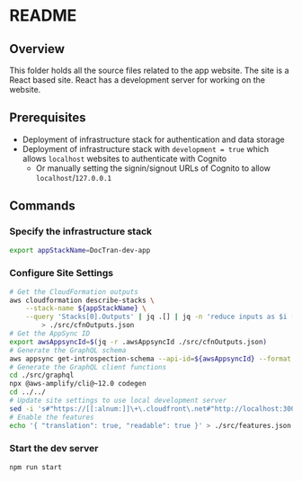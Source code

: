 # README

## Overview

This folder holds all the source files related to the app website. The site is a React based site. React has a development server for working on the website. 

## Prerequisites

- Deployment of infrastructure stack for authentication and data storage
- Deployment of infrastructure stack with `development = true` which allows `localhost` websites to authenticate with Cognito
    - Or manually setting the signin/signout URLs of Cognito to allow `localhost`/`127.0.0.1`

## Commands

### Specify the infrastructure stack
```sh
export appStackName=DocTran-dev-app
```

### Configure Site Settings
```sh
# Get the CloudFormation outputs
aws cloudformation describe-stacks \
    --stack-name ${appStackName} \
    --query 'Stacks[0].Outputs' | jq .[] | jq -n 'reduce inputs as $i (null; . + ($i|{ (.OutputKey) : (.OutputValue) }))' \
        > ./src/cfnOutputs.json
# Get the AppSync ID
export awsAppsyncId=$(jq -r .awsAppsyncId ./src/cfnOutputs.json)
# Generate the GraphQL schema
aws appsync get-introspection-schema --api-id=${awsAppsyncId} --format SDL ./src/graphql/schema.graphql
# Generate the GraphQL client functions
cd ./src/graphql
npx @aws-amplify/cli@~12.0 codegen
cd ../../
# Update site settings to use local development server
sed -i 's#"https://[[:alnum:]]\+\.cloudfront\.net#"http://localhost:3000#g' ./src/cfnOutputs.json
# Enable the features
echo '{ "translation": true, "readable": true }' > ./src/features.json
```

### Start the dev server
```sh
npm run start
```
